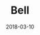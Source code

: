 ---
title: Bell
date: '2018-03-10'
thumb_image: images/mar-3yo/campana.jpg
thumb_image_alt: Bell
image: images/mar-3yo/campana.jpg
image_alt: Bell
template: project
---	